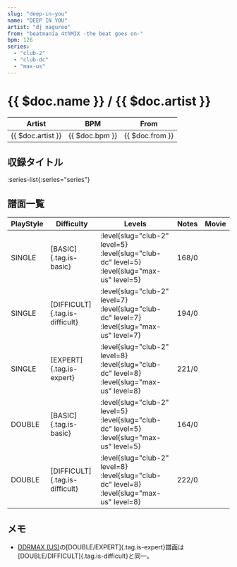 ```yaml
---
slug: "deep-in-you"
name: "DEEP IN YOU"
artist: "dj nagureo"
from: "beatmania 4thMIX -the beat goes on-"
bpm: 126
series:
  - "club-2"
  - "club-dc"
  - "max-us"
---
```


# {{ $doc.name }} / {{ $doc.artist }}

|Artist|BPM|From|
|------|---|----|
|{{ $doc.artist }}|{{ $doc.bpm }}|{{ $doc.from }}|

## 収録タイトル

:series-list{:series="series"}

## 譜面一覧

|PlayStyle|Difficulty|Levels|Notes|Movie|
|---------|----------|------|-----|-----|
|SINGLE|[BASIC]{.tag.is-basic}|<div class="field is-grouped is-grouped-multiline">:level{slug="club-2" level=5} :level{slug="club-dc" level=5} :level{slug="max-us" level=5}</div>|168/0||
|SINGLE|[DIFFICULT]{.tag.is-difficult}|<div class="field is-grouped is-grouped-multiline">:level{slug="club-2" level=7} :level{slug="club-dc" level=7} :level{slug="max-us" level=7}</div>|194/0||
|SINGLE|[EXPERT]{.tag.is-expert}|<div class="field is-grouped is-grouped-multiline">:level{slug="club-2" level=8} :level{slug="club-dc" level=8} :level{slug="max-us" level=8}</div>|221/0||
|DOUBLE|[BASIC]{.tag.is-basic}|<div class="field is-grouped is-grouped-multiline">:level{slug="club-2" level=5} :level{slug="club-dc" level=5} :level{slug="max-us" level=5}</div>|164/0||
|DOUBLE|[DIFFICULT]{.tag.is-difficult}|<div class="field is-grouped is-grouped-multiline">:level{slug="club-2" level=8} :level{slug="club-dc" level=8} :level{slug="max-us" level=8}</div>|222/0||

## メモ

- [DDRMAX (US)](/series/max-us)の[DOUBLE/EXPERT]{.tag.is-expert}譜面は[DOUBLE/DIFFICULT]{.tag.is-difficult}と同一。

